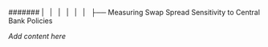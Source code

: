 ####### |   |   |   |   |   |   ├── Measuring Swap Spread Sensitivity to Central Bank Policies

*Add content here*
